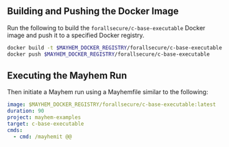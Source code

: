 ## Building and Pushing the Docker Image

Run the following to build the `forallsecure/c-base-executable` Docker image and push it to a specified Docker registry.

```sh
docker build -t $MAYHEM_DOCKER_REGISTRY/forallsecure/c-base-executable .
docker push $MAYHEM_DOCKER_REGISTRY/forallsecure/c-base-executable
```

## Executing the Mayhem Run

Then initiate a Mayhem run using a Mayhemfile similar to the following:

```yaml
image: $MAYHEM_DOCKER_REGISTRY/forallsecure/c-base-executable:latest
duration: 90
project: mayhem-examples
target: c-base-executable
cmds:
  - cmd: /mayhemit @@
```
